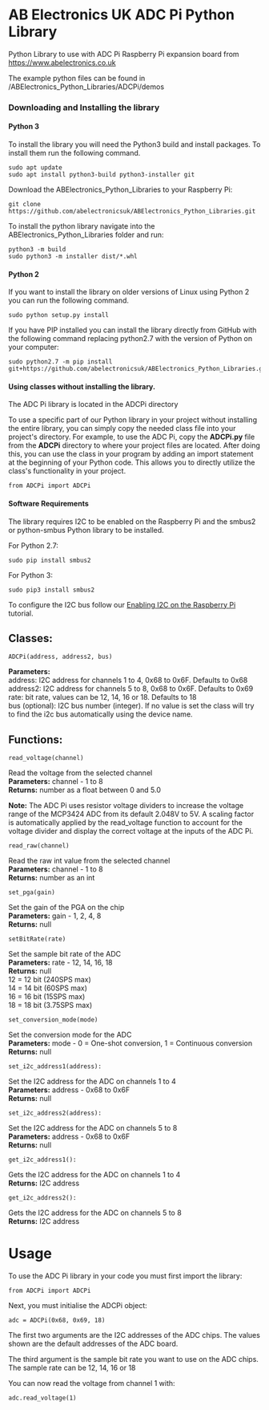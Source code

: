 AB Electronics UK ADC Pi Python Library
=====

Python Library to use with ADC Pi Raspberry Pi expansion board from  
https://www.abelectronics.co.uk  

The example python files can be found in /ABElectronics_Python_Libraries/ADCPi/demos  

### Downloading and Installing the library


#### Python 3

To install the library you will need the Python3 build and install packages. To install them run the following command.

```
sudo apt update
sudo apt install python3-build python3-installer git
```

Download the ABElectronics_Python_Libraries to your Raspberry Pi: 

```
git clone https://github.com/abelectronicsuk/ABElectronics_Python_Libraries.git
```

To install the python library navigate into the ABElectronics_Python_Libraries folder and run:  

```
python3 -m build
sudo python3 -m installer dist/*.whl
```


#### Python 2

If you want to install the library on older versions of Linux using Python 2 you can run the following command.

```
sudo python setup.py install
```

If you have PIP installed you can install the library directly from GitHub with the following command replacing python2.7 with the version of Python on your computer:

```
sudo python2.7 -m pip install git+https://github.com/abelectronicsuk/ABElectronics_Python_Libraries.git
```

#### Using classes without installing the library.

The ADC Pi library is located in the ADCPi directory  

To use a specific part of our Python library in your project without installing the entire library, you can simply copy the needed class file into your project's directory. For example, to use the ADC Pi, copy the **ADCPi.py** file from the **ADCPi** directory to where your project files are located. After doing this, you can use the class in your program by adding an import statement at the beginning of your Python code. This allows you to directly utilize the class's functionality in your project.

```
from ADCPi import ADCPi
```
 

#### Software Requirements

The library requires I2C to be enabled on the Raspberry Pi and the smbus2 or python-smbus Python library to be installed.  

For Python 2.7:
```
sudo pip install smbus2
```
For Python 3:
```
sudo pip3 install smbus2
```

To configure the I2C bus follow our [Enabling I2C on the Raspberry Pi](https://www.abelectronics.co.uk/kb/article/1/i2c-part-2-enabling-i2c-on-the-raspberry-pi) tutorial.

Classes:
----------  
```
ADCPi(address, address2, bus)
```
**Parameters:**  
address: I2C address for channels 1 to 4, 0x68 to 0x6F. Defaults to 0x68  
address2: I2C address for channels 5 to 8, 0x68 to 0x6F. Defaults to 0x69  
rate: bit rate, values can be 12, 14, 16 or 18. Defaults to 18  
bus (optional): I2C bus number (integer).  If no value is set the class will try to find the i2c bus automatically using the device name.  

Functions:
----------
```
read_voltage(channel) 
```
Read the voltage from the selected channel  
**Parameters:** channel - 1 to 8  
**Returns:** number as a float between 0 and 5.0

**Note:** The ADC Pi uses resistor voltage dividers to increase the voltage range of the MCP3424 ADC from its default 2.048V to 5V. A scaling factor is automatically applied by the read_voltage function to account for the voltage divider and display the correct voltage at the inputs of the ADC Pi.

```
read_raw(channel) 
```
Read the raw int value from the selected channel  
**Parameters:** channel - 1 to 8  
**Returns:** number as an int

```
set_pga(gain)
```
Set the gain of the PGA on the chip  
**Parameters:** gain -  1, 2, 4, 8  
**Returns:** null

```
setBitRate(rate)
```
Set the sample bit rate of the ADC  
**Parameters:** rate -  12, 14, 16, 18  
**Returns:** null  
12 = 12 bit (240SPS max)  
14 = 14 bit (60SPS max)  
16 = 16 bit (15SPS max)  
18 = 18 bit (3.75SPS max)  

```
set_conversion_mode(mode)
```
Set the conversion mode for the ADC  
**Parameters:** mode -  0 = One-shot conversion, 1 = Continuous conversion  
**Returns:** null  

```
set_i2c_address1(address):
```
Set the I2C address for the ADC on channels 1 to 4  
**Parameters:** address - 0x68 to 0x6F  
**Returns:** null  

```
set_i2c_address2(address):
```
Set the I2C address for the ADC on channels 5 to 8  
**Parameters:** address - 0x68 to 0x6F  
**Returns:** null  

```
get_i2c_address1():
```
Gets the I2C address for the ADC on channels 1 to 4  
**Returns:** I2C address  

```
get_i2c_address2():
```
Gets the I2C address for the ADC on channels 5 to 8  
**Returns:** I2C address  

Usage
====

To use the ADC Pi library in your code you must first import the library:
```
from ADCPi import ADCPi
```

Next, you must initialise the ADCPi object:
```
adc = ADCPi(0x68, 0x69, 18)
```
The first two arguments are the I2C addresses of the ADC chips. The values shown are the default addresses of the ADC board.  

The third argument is the sample bit rate you want to use on the ADC chips. The sample rate can be 12, 14, 16 or 18  

You can now read the voltage from channel 1 with:
```
adc.read_voltage(1)
```
